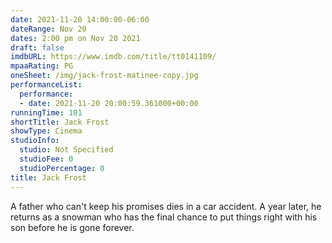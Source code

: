 ```yaml
---
date: 2021-11-20 14:00:00-06:00
dateRange: Nov 20
dates: 2:00 pm on Nov 20 2021
draft: false
imdbURL: https://www.imdb.com/title/tt0141109/
mpaaRating: PG
oneSheet: /img/jack-frost-matinee-copy.jpg
performanceList:
  performance:
  - date: 2021-11-20 20:00:59.361000+00:00
runningTime: 101
shortTitle: Jack Frost
showType: Cinema
studioInfo:
  studio: Not Specified
  studioFee: 0
  studioPercentage: 0
title: Jack Frost
---
```


A father who can't keep his promises dies in a car accident. A year later, he returns as a snowman who has the final chance to put things right with his son before he is gone forever.